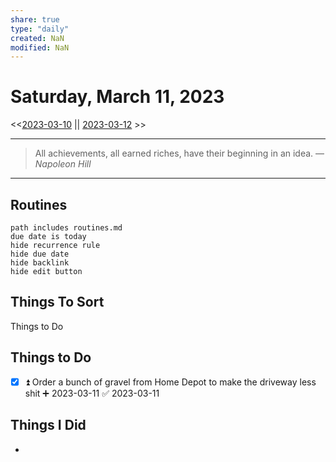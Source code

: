 ```yaml
---
share: true
type: "daily"
created: NaN 
modified: NaN
---
```

# Saturday, March 11, 2023
<<[2023-03-10](./2023-03-10.md#) || [2023-03-12](./2023-03-12.md#) >>

---

> All achievements, all earned riches, have their beginning in an idea.
> — <cite>Napoleon Hill</cite>

---
 
## Routines
```tasks
path includes routines.md
due date is today
hide recurrence rule
hide due date
hide backlink
hide edit button
```

## Things To Sort
Things to Do


## Things to Do
- [x] ⏫ Order a bunch of gravel from Home Depot to make the driveway less shit ➕ 2023-03-11 ✅ 2023-03-11

## Things I Did
- 
